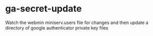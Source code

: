# ga-secret-update
Watch the webmin miniserv.users file for changes and then update a directory of google authenticator private key files
